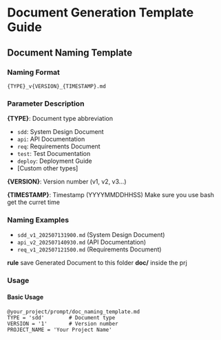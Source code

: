 # Document Generation Template Guide

## Document Naming Template

### Naming Format
```
{TYPE}_v{VERSION}_{TIMESTAMP}.md
```

### Parameter Description

**{TYPE}**: Document type abbreviation
- `sdd`: System Design Document
- `api`: API Documentation
- `req`: Requirements Document
- `test`: Test Documentation
- `deploy`: Deployment Guide
- [Custom other types]

**{VERSION}**: Version number (v1, v2, v3...)

**{TIMESTAMP}**: Timestamp (YYYYMMDDHHSS)
Make sure you use bash get the curret time

### Naming Examples
- `sdd_v1_202507131900.md` (System Design Document)
- `api_v2_202507140930.md` (API Documentation)
- `req_v1_202507121500.md` (Requirements Document)

**rule**
save Generated Document to this folder **doc/** inside the prj

### Usage

#### Basic Usage
```
@your_project/prompt/doc_naming_template.md
TYPE = 'sdd'        # Document type
VERSION = '1'       # Version number
PROJECT_NAME = 'Your Project Name'
```
